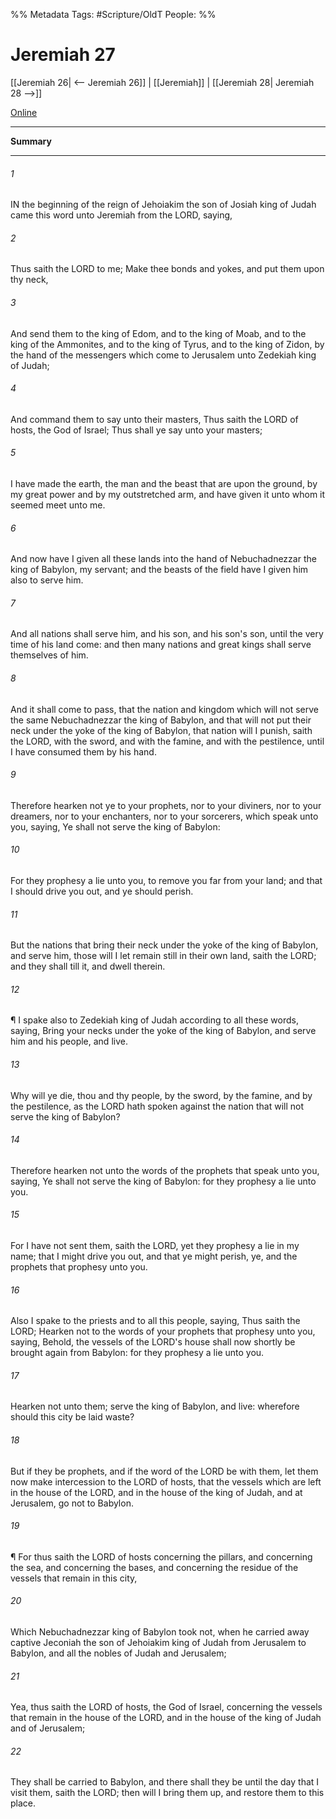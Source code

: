 

%% Metadata
Tags: #Scripture/OldT
People: 
%%
# Jeremiah 27
[[Jeremiah 26| <-- Jeremiah 26]] | [[Jeremiah]] | [[Jeremiah 28| Jeremiah 28 -->]]

[Online](https://churchofjesuschrist.org/study/scriptures/ot/jer/27?lang=eng)

---
__Summary__



---

###### 1
IN the beginning of the reign of Jehoiakim the son of Josiah king of Judah came this word unto Jeremiah from the LORD, saying,
###### 2
Thus saith the LORD to me; Make thee bonds and yokes, and put them upon thy neck,
###### 3
And send them to the king of Edom, and to the king of Moab, and to the king of the Ammonites, and to the king of Tyrus, and to the king of Zidon, by the hand of the messengers which come to Jerusalem unto Zedekiah king of Judah;
###### 4
And command them to say unto their masters, Thus saith the LORD of hosts, the God of Israel; Thus shall ye say unto your masters;
###### 5
I have made the earth, the man and the beast that are upon the ground, by my great power and by my outstretched arm, and have given it unto whom it seemed meet unto me.
###### 6
And now have I given all these lands into the hand of Nebuchadnezzar the king of Babylon, my servant; and the beasts of the field have I given him also to serve him.
###### 7
And all nations shall serve him, and his son, and his son's son, until the very time of his land come: and then many nations and great kings shall serve themselves of him.
###### 8
And it shall come to pass, that the nation and kingdom which will not serve the same Nebuchadnezzar the king of Babylon, and that will not put their neck under the yoke of the king of Babylon, that nation will I punish, saith the LORD, with the sword, and with the famine, and with the pestilence, until I have consumed them by his hand.
###### 9
Therefore hearken not ye to your prophets, nor to your diviners, nor to your dreamers, nor to your enchanters, nor to your sorcerers, which speak unto you, saying, Ye shall not serve the king of Babylon:
###### 10
For they prophesy a lie unto you, to remove you far from your land; and that I should drive you out, and ye should perish.
###### 11
But the nations that bring their neck under the yoke of the king of Babylon, and serve him, those will I let remain still in their own land, saith the LORD; and they shall till it, and dwell therein.
###### 12
¶ I spake also to Zedekiah king of Judah according to all these words, saying, Bring your necks under the yoke of the king of Babylon, and serve him and his people, and live.
###### 13
Why will ye die, thou and thy people, by the sword, by the famine, and by the pestilence, as the LORD hath spoken against the nation that will not serve the king of Babylon?
###### 14
Therefore hearken not unto the words of the prophets that speak unto you, saying, Ye shall not serve the king of Babylon: for they prophesy a lie unto you.
###### 15
For I have not sent them, saith the LORD, yet they prophesy a lie in my name; that I might drive you out, and that ye might perish, ye, and the prophets that prophesy unto you.
###### 16
Also I spake to the priests and to all this people, saying, Thus saith the LORD; Hearken not to the words of your prophets that prophesy unto you, saying, Behold, the vessels of the LORD's house shall now shortly be brought again from Babylon: for they prophesy a lie unto you.
###### 17
Hearken not unto them; serve the king of Babylon, and live: wherefore should this city be laid waste?
###### 18
But if they be prophets, and if the word of the LORD be with them, let them now make intercession to the LORD of hosts, that the vessels which are left in the house of the LORD, and in the house of the king of Judah, and at Jerusalem, go not to Babylon.
###### 19
¶ For thus saith the LORD of hosts concerning the pillars, and concerning the sea, and concerning the bases, and concerning the residue of the vessels that remain in this city,
###### 20
Which Nebuchadnezzar king of Babylon took not, when he carried away captive Jeconiah the son of Jehoiakim king of Judah from Jerusalem to Babylon, and all the nobles of Judah and Jerusalem;
###### 21
Yea, thus saith the LORD of hosts, the God of Israel, concerning the vessels that remain in the house of the LORD, and in the house of the king of Judah and of Jerusalem;
###### 22
They shall be carried to Babylon, and there shall they be until the day that I visit them, saith the LORD; then will I bring them up, and restore them to this place.



